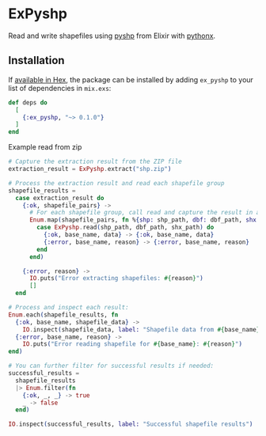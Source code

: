 # ExPyshp

Read and write shapefiles using [pyshp](https://github.com/GeospatialPython/pyshp) from Elixir with [pythonx](https://github.com/livebook-dev/pythonx).

## Installation

If [available in Hex](https://hex.pm/docs/publish), the package can be installed
by adding `ex_pyshp` to your list of dependencies in `mix.exs`:

```elixir
def deps do
  [
    {:ex_pyshp, "~> 0.1.0"}
  ]
end
```

Example read from zip
```elixir
# Capture the extraction result from the ZIP file
extraction_result = ExPyshp.extract("shp.zip")

# Process the extraction result and read each shapefile group
shapefile_results =
  case extraction_result do
    {:ok, shapefile_pairs} ->
      # For each shapefile group, call read and capture the result in a list
      Enum.map(shapefile_pairs, fn %{shp: shp_path, dbf: dbf_path, shx: shx_path} ->
        case ExPyshp.read(shp_path, dbf_path, shx_path) do
          {:ok, base_name, data} -> {:ok, base_name, data}
          {:error, base_name, reason} -> {:error, base_name, reason}
        end
      end)

    {:error, reason} ->
      IO.puts("Error extracting shapefiles: #{reason}")
      []
  end

# Process and inspect each result:
Enum.each(shapefile_results, fn
  {:ok, base_name, shapefile_data} ->
    IO.inspect(shapefile_data, label: "Shapefile data from #{base_name}")
  {:error, base_name, reason} ->
    IO.puts("Error reading shapefile for #{base_name}: #{reason}")
end)

# You can further filter for successful results if needed:
successful_results =
  shapefile_results
  |> Enum.filter(fn
    {:ok, _, _} -> true
    _ -> false
  end)

IO.inspect(successful_results, label: "Successful shapefile results")
```